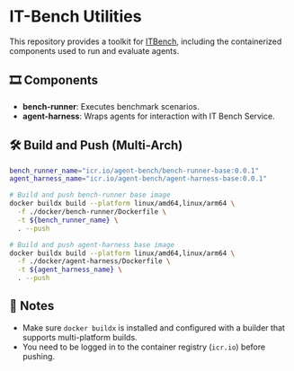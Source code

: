# IT-Bench Utilities

This repository provides a toolkit for [ITBench](https://github.com/IBM/itbench), including the containerized components used to run and evaluate agents.

## 🎞️ Components

- **bench-runner**: Executes benchmark scenarios.
- **agent-harness**: Wraps agents for interaction with IT Bench Service.

## 🛠️ Build and Push (Multi-Arch)

```bash
bench_runner_name="icr.io/agent-bench/bench-runner-base:0.0.1"
agent_harness_name="icr.io/agent-bench/agent-harness-base:0.0.1"

# Build and push bench-runner base image
docker buildx build --platform linux/amd64,linux/arm64 \
  -f ./docker/bench-runner/Dockerfile \
  -t ${bench_runner_name} \
  . --push

# Build and push agent-harness base image
docker buildx build --platform linux/amd64,linux/arm64 \
  -f ./docker/agent-harness/Dockerfile \
  -t ${agent_harness_name} \
  . --push
```

## 📝 Notes

- Make sure `docker buildx` is installed and configured with a builder that supports multi-platform builds.
- You need to be logged in to the container registry (`icr.io`) before pushing.
